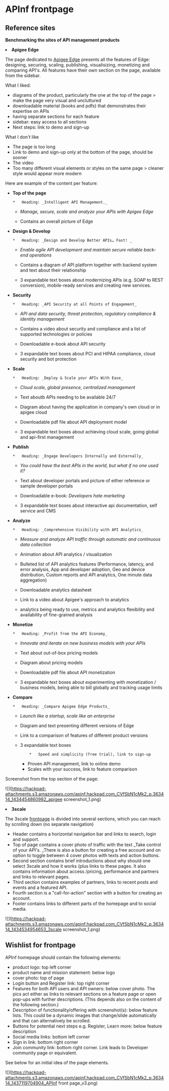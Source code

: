 # APInf frontpage

## Reference sites

**Benchmarking the sites of API management products**
<undefined><li>**Apigee Edge**</li></undefined>

The page dedicated to [Apigee Edge](http://apigee.com/about/products/api-management) presents all the features of Edge: designing, securing, scaling, publishing, visualisizing, monetizing and comparing API's. All features have their own section on the page, available from the sidebar. 

What I liked:

*   diagrams of the product, particularly the one at the top of the page > make the page very visual and uncluttured
*   downloadable material (books and pdfs) that demonstrates their expertise on APIs
*   having separate sections for each feature
*   sidebar: easy access to all sections
*   Next steps: link to demo and sign-up

What I don't like

*   The page is too long
*   Link to demo and sign-up only at the bottom of the page, should be sooner
*   The video
*   Too many different visual elements or styles on the same page > cleaner style would appear more modern

Here are example of the content per feature:

*   **Top of the page**

        *   Heading: _Intelligent API Management._

    *   _Manage, secure, scale and analyze your APIs with Apigee Edge_

    *   Contains an overall picture of Edge

*   **Design & Develop**

        *   Heading: _Design and Develop Better APIs… Fast! _

    *   _Enable agile API development and maintain secure reliable back-end operations_

    *   Contains a diagram of API platform together with backend system and text about their relationship
    *   3 expandable text boxes about modernizing APIs (e.g. SOAP to REST conversion), mobile-ready services and creating new services.

*   **Security**

        *   Heading: _API Security at all Points of Engagement_

    *   _API and data security, threat protection, regulatory compliance & identity management_

    *   Contains a video about security and compliance and a list of supported technologies or policies
    *   Downloadable e-book about API security
    *   3 expandable text boxes about PCI and HIPAA compliance, cloud security and bot protection

*   **Scale**

        *   Heading: _Deploy & Scale your APIs With Ease_

    *   _Cloud scale, global presence, centralized management_

    *   Text aboutb APIs needing to be available 24/7
    *   Diagram about having the application in company's own cloud or in apigee cloud
    *   Downloadable pdf file about API deployment model
    *   3 expandable text boxes about achieving cloud scale, going global and api-first management

*   **Publish**

        *   Heading: _Engage Developers Internally and Externally_

    *   _You could have the best APIs in the world, but what if no one used it?_

    *   Text about developer portals and picture of either reference or sample developer portals
    *   Downloadable e-book: _Developers hate marketing_
    *   3 expandable text boxes about interactive api documentation, self service and CMS

*   **Analyze**

        *   Heading: _Comprehensive Visibility with API Analytics_

    *   _Measure and analyze API traffic through automatic and continuous data collection_

    *   Animation about API analytics / visualization
    *   Bulleted list of API analytics features (Performance, latency, and error analysis, App and developer adoption, Geo and device distribution, Custom reports and API analytics, One minute data aggregation)
    *   Downloadable analytics datasheet
    *   Link to a video about Apigee's approach to analytics
    *    analytics being ready to use, metrics and analytics flexibility and availability of fine-grained analysis

*   **Monetize**

        *   Heading: _Profit from the API Economy_

    *   _Innovate and iterate on new business models with your APIs_

    *   Text about out-of-box pricing models
    *   Diagram about pricing models
    *   Downloadable pdf file about API monetization
    *   3 expandable text boxes about experimenting with monetization / business models, being able to bill globally and tracking usage limits

*   **Compare**

        *   Heading: _Compare Apigee Edge Products_

    *   _Launch like a startup, scale like an enterprise_

    *   Diagram and text presenting different versions of Edge
    *   Link to a comparison of features of different product versions
    *   3 expandable text boxes

                *   Speed and simplicity (free trial), link to sign-up
        *   Proven API management, link to online demo
        *   Scales with your success, link to feature comparison

Screenshot from the top section of the page:

![](https://hackpad-attachments.s3.amazonaws.com/apinf.hackpad.com_CVfSbN1cMk2_p.363414_1434454860982_apigee screenshot_1.png)
<undefined><li>**3scale**</li></undefined>

The 3scale [frontpage](http://www.3scale.net/) is divided into several sections, which you can reach by scrolling down (no separate navigation)

*   Header contains a horizontal navigation bar and links to search, login and support.
*   Top of page contains a cover photo of traffic with the text _Take control of your API's. _There is also a button for creating a free account and on option to toggle between 4 cover photos with texts and action buttons.
*   Second section contains brief introductions about why should one select 3scale and how it works (plus links to these pages. It also contains information about access /pricing, performance and partners and links to relevant pages.
*   Third section contains examples of partners, links to recent posts and events and a featured API.
*   Fourth section is a "call-for-action" section with a button for creating an account.
*   Footer contains links to different parts of the homepage and to social media.

![](https://hackpad-attachments.s3.amazonaws.com/apinf.hackpad.com_CVfSbN1cMk2_p.363414_1434534954653_3scale screenshot_1.png)

## Wishlist for frontpage

APInf homepage should contain the following elements:

*   product logo: top left corner
*   product name and mission statement: below logo
*   cover photo: top of page
*   Login button and Register link: top right corner
*   Features for both API users and API owners: below cover photo. The pics act either as links to relevant sections on a feature page or open pop-ups with further descriptions. (This depends also on the content of the following section.)
*   Description of functionality/offering with screenshot(s): below feature lists. This could be a dynamic images that change/slide automatically and that can alternatively be scrolled.
*   Buttons for potential next steps e.g. Register, Learn more: below feature description
*   Social media links: bottom left corner
*   Sign in link: bottom right corner
*   Join community link: bottom right corner. Link leads to Developer community page or equivalent.

See below for an initial idea of the page elements.

![](https://hackpad-attachments.s3.amazonaws.com/apinf.hackpad.com_CVfSbN1cMk2_p.363414_1437119704904_APInf front page_v3.png)

